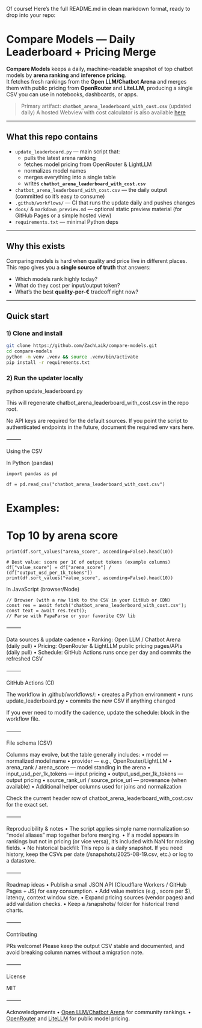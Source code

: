 Of course! Here’s the full README.md in clean markdown format, ready to drop into your repo:

# Compare Models — Daily Leaderboard + Pricing Merge

**Compare Models** keeps a daily, machine-readable snapshot of top chatbot models by **arena ranking** and **inference pricing**.  
It fetches fresh rankings from the **Open LLM/Chatbot Arena** and merges them with public pricing from **OpenRouter** and **LiteLLM**, producing a single CSV you can use in notebooks, dashboards, or apps.

> Primary artifact: **`chatbot_arena_leaderboard_with_cost.csv`** (updated daily)
> A hosted Webview with cost calculator is also available [here](https://zachlaik.github.io/compare-models)

---

## What this repo contains

- `update_leaderboard.py` — main script that:
  - pulls the latest arena ranking
  - fetches model pricing from OpenRouter & LightLLM
  - normalizes model names
  - merges everything into a single table
  - writes **`chatbot_arena_leaderboard_with_cost.csv`**
- `chatbot_arena_leaderboard_with_cost.csv` — the daily output (committed so it’s easy to consume)
- `.github/workflows/` — CI that runs the update daily and pushes changes
- `docs/` & `markdown_preview.md` — optional static preview material (for GitHub Pages or a simple hosted view)
- `requirements.txt` — minimal Python deps

---

## Why this exists

Comparing models is hard when quality and price live in different places. This repo gives you a **single source of truth** that answers:
- Which models rank highly today?
- What do they cost per input/output token?
- What’s the best **quality-per-€** tradeoff right now?

---

## Quick start

### 1) Clone and install
```bash
git clone https://github.com/ZachLaik/compare-models.git
cd compare-models
python -m venv .venv && source .venv/bin/activate
pip install -r requirements.txt
```
### 2) Run the updater locally

python update_leaderboard.py

This will regenerate chatbot_arena_leaderboard_with_cost.csv in the repo root.

No API keys are required for the default sources. If you point the script to authenticated endpoints in the future, document the required env vars here.

⸻

Using the CSV

In Python (pandas)
```
import pandas as pd

df = pd.read_csv("chatbot_arena_leaderboard_with_cost.csv")
```
# Examples:
# Top 10 by arena score
```
print(df.sort_values("arena_score", ascending=False).head(10))

# Best value: score per 1€ of output tokens (example columns)
df["value_score"] = df["arena_score"] / (df["output_usd_per_1k_tokens"])
print(df.sort_values("value_score", ascending=False).head(10))
```
In JavaScript (browser/Node)
```
// Browser (with a raw link to the CSV in your GitHub or CDN)
const res = await fetch('chatbot_arena_leaderboard_with_cost.csv');
const text = await res.text();
// Parse with PapaParse or your favorite CSV lib
```

⸻

Data sources & update cadence
	•	Ranking: Open LLM / Chatbot Arena (daily pull)
	•	Pricing: OpenRouter & LightLLM public pricing pages/APIs (daily pull)
	•	Schedule: GitHub Actions runs once per day and commits the refreshed CSV

⸻

GitHub Actions (CI)

The workflow in .github/workflows/:
	•	creates a Python environment
	•	runs update_leaderboard.py
	•	commits the new CSV if anything changed

If you ever need to modify the cadence, update the schedule: block in the workflow file.

⸻

File schema (CSV)

Columns may evolve, but the table generally includes:
	•	model — normalized model name
	•	provider — e.g., OpenRouter/LightLLM
	•	arena_rank / arena_score — model standing in the arena
	•	input_usd_per_1k_tokens — input pricing
	•	output_usd_per_1k_tokens — output pricing
	•	source_rank_url / source_price_url — provenance (when available)
	•	Additional helper columns used for joins and normalization

Check the current header row of chatbot_arena_leaderboard_with_cost.csv for the exact set.

⸻

Reproducibility & notes
	•	The script applies simple name normalization so “model aliases” map together before merging.
	•	If a model appears in rankings but not in pricing (or vice versa), it’s included with NaN for missing fields.
	•	No historical backfill: This repo is a daily snapshot. If you need history, keep the CSVs per date (/snapshots/2025-08-19.csv, etc.) or log to a datastore.

⸻

Roadmap ideas
	•	Publish a small JSON API (Cloudflare Workers / GitHub Pages + JS) for easy consumption.
	•	Add value metrics (e.g., score per $), latency, context window size.
	•	Expand pricing sources (vendor pages) and add validation checks.
	•	Keep a /snapshots/ folder for historical trend charts.

⸻

Contributing

PRs welcome!
Please keep the output CSV stable and documented, and avoid breaking column names without a migration note.

⸻

License

MIT

⸻

Acknowledgements
	•	[Open LLM/Chatbot Arena](https://openlm.ai/chatbot-arena) for community rankings.
	•	[OpenRouter](https://openrouter.ai/) and [LiteLLM](https://github.com/BerriAI/litellm) for public model pricing.
